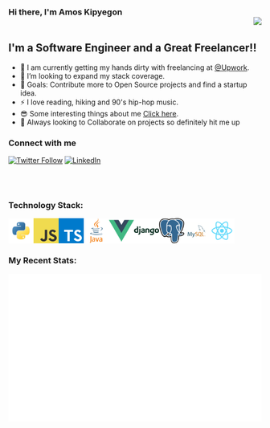 ### Hi there, I'm Amos Kipyegon <div align = 'right'>![](https://komarev.com/ghpvc/?username=Amos-Ditto&color=blue)</div>

## I'm a Software Engineer and a Great Freelancer!!

-   🌱 I am currently getting my hands dirty with freelancing at <a href="https://www.upwork.com/freelancers/~0136572cf2be4d7655?viewMode=1">@Upwork</a>.
-   👯 I’m looking to expand my stack coverage.
-   🥅 Goals: Contribute more to Open Source projects and find a startup idea.
-   ⚡ I love reading, hiking and 90's hip-hop music.
-   😎 Some interesting things about me <a href="https://amosdev.netlify.app/">Click here</a>.
-   🚀 Always looking to Collaborate on projects so definitely hit me up

### Connect with me

[<img alt="Twitter Follow" height=28 src="https://img.shields.io/twitter/follow/_ditto1?label=Twitter&style=for-the-badge&logo=Twitter&logoColor=blue">][twitter]
[<img alt="LinkedIn" src="https://img.shields.io/badge/linkedin-%230077B5.svg?&style=for-the-badge&logo=linkedin&logoColor=white" />][linkedin]

<br />
<br />

### Technology Stack:

<img align="left" alt="Python" width="50px" src="https://raw.githubusercontent.com/github/explore/80688e429a7d4ef2fca1e82350fe8e3517d3494d/topics/python/python.png" />

<img align="left" alt="Javascript" width="50px" src="https://raw.githubusercontent.com/github/explore/80688e429a7d4ef2fca1e82350fe8e3517d3494d/topics/javascript/javascript.png" />

<img align="left" alt="Typescript" width="50px" src="https://raw.githubusercontent.com/github/explore/80688e429a7d4ef2fca1e82350fe8e3517d3494d/topics/typescript/typescript.png" />

<img align="left" alt="Java" width="50px" src="https://raw.githubusercontent.com/github/explore/80688e429a7d4ef2fca1e82350fe8e3517d3494d/topics/java/java.png" />

<img align="left" alt="Vue" width="50px" src="https://raw.githubusercontent.com/github/explore/80688e429a7d4ef2fca1e82350fe8e3517d3494d/topics/vue/vue.png" />

<img align="left" alt="Django" width="50px" src="https://raw.githubusercontent.com/github/explore/80688e429a7d4ef2fca1e82350fe8e3517d3494d/topics/django/django.png" />

<img align="left" alt="PostgreSQl" width="50px" src="https://raw.githubusercontent.com/github/explore/80688e429a7d4ef2fca1e82350fe8e3517d3494d/topics/postgresql/postgresql.png" />

<img align="left" alt="MySQL" width="50px" src="https://raw.githubusercontent.com/github/explore/80688e429a7d4ef2fca1e82350fe8e3517d3494d/topics/mysql/mysql.png" />

<img align="left" alt="React" width="50px" src="https://raw.githubusercontent.com/github/explore/80688e429a7d4ef2fca1e82350fe8e3517d3494d/topics/react/react.png" />

[twitter]: https://twitter.com/_ditto1
[linkedin]: https://www.linkedin.com/in/amos-kipyegon/

<br />
<br />
<br />

### My Recent Stats:

<div width="100%" display="flex" flex-direction="row">

<img align="left" width='50%' alt="Contribution Stats" src="https://raw.githubusercontent.com/Amos-Ditto/Stats/master/generated/overview.svg#gh-dark-mode-only" />
<img align="left" width='50%' alt="Contribution Stats" src="https://raw.githubusercontent.com/Amos-Ditto/Stats/master/generated/overview.svg#gh-light-mode-only" />

<img align="right" width='50%' alt="Language Stats" src="https://raw.githubusercontent.com/Amos-Ditto/Stats/master/generated/languages.svg#gh-dark-mode-only" />
<img align="right" width='50%' alt="Language Stats" src="https://raw.githubusercontent.com/Amos-Ditto/Stats/master/generated/languages.svg#gh-light-mode-only" />

</div>
